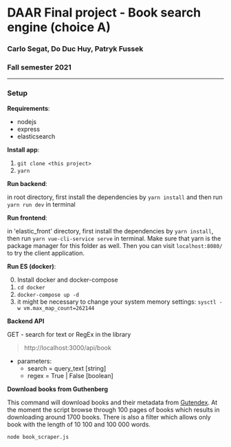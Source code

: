 # DAAR Final project - Book search engine (choice A)
### Carlo Segat, Do Duc Huy, Patryk Fussek
### Fall semester 2021
---
### Setup

**Requirements**:
- nodejs
- express
- elasticsearch

**Install app**:
1. `git clone <this project>`
2. `yarn`

**Run backend**:

in root directory, first install the dependencies by `yarn install` and then run `yarn run dev` in terminal

**Run frontend**:

in 'elastic_front' directory, first install the dependencies by `yarn install`, then run `yarn vue-cli-service serve` in terminal. Make sure that yarn is the package manager for this folder as well. Then you can visit `localhost:8080/` to try the client application.

**Run ES (docker)**:

0. Install docker and docker-compose
1. `cd docker`
2. `docker-compose up -d`
3. it might be necessary to change your system memory settings: `sysctl -w vm.max_map_count=262144`

**Backend API**

GET - search for text or RegEx in the library
> http://localhost:3000/api/book

- parameters:
    - search = query_text [string]
    - regex = True | False [boolean]

**Download books from Guthenberg**

This command will download books and their metadata from [Gutendex](https://gutendex.com/).
At the moment the script browse through 100 pages of books which results in downloading around 1700 books.
There is also a filter which allows only book with the length of 10 100 and 100 000 words.

`node book_scraper.js`